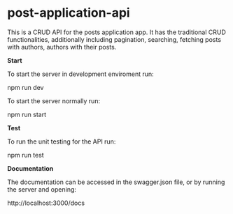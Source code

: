 # post-application-api

This is a CRUD API for the posts application app. It has the traditional CRUD functionalities, additionally including pagination, searching, fetching posts with authors, authors with their posts.

**Start** 

To start the server in development enviroment run:

npm run dev

To start the server normally run:

npm run start

**Test** 

To run the unit testing for the API run:

npm run test

**Documentation** 

The documentation can be accessed in the swagger.json file, or by running the server and opening:

http://localhost:3000/docs




